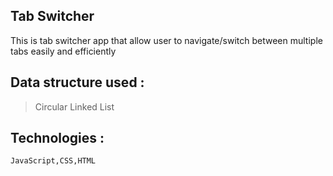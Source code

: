 ## Tab Switcher
 
 This is tab switcher app that allow user to 
 navigate/switch between multiple tabs easily
 and efficiently

## Data structure  used :

> Circular Linked List

## Technologies :

```
JavaScript,CSS,HTML
```